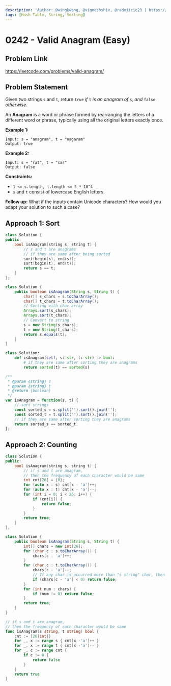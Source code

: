 ```yaml
---
description: 'Author: @wingkwong, @vigneshshiv, @radojicic23 | https://leetcode.com/problems/valid-anagram/'
tags: [Hash Table, String, Sorting]
---
```


# 0242 - Valid Anagram (Easy)

## Problem Link

https://leetcode.com/problems/valid-anagram/

## Problem Statement

Given two strings `s` and `t`, return `true` _if_ `t` _is an anagram of_ `s`_, and_ `false` _otherwise_.

An **Anagram** is a word or phrase formed by rearranging the letters of a different word or phrase, typically using all the original letters exactly once.

**Example 1:**

```
Input: s = "anagram", t = "nagaram"
Output: true
```

**Example 2:**

```
Input: s = "rat", t = "car"
Output: false
```

**Constraints:**

* `1 <= s.length, t.length <= 5 * 10^4`
* `s` and `t` consist of lowercase English letters.

**Follow up:** What if the inputs contain Unicode characters? How would you adapt your solution to such a case?

## Approach 1: Sort

<Tabs>
<TabItem value="cpp" label="C++">
<SolutionAuthor name="@wingkwong"/>

```cpp
class Solution {
public:
    bool isAnagram(string s, string t) {
        // s and t are anagrams
        // if they are same after being sorted
        sort(begin(s), end(s));
        sort(begin(t), end(t));
        return s == t;
    }
};
```

</TabItem>

<TabItem value="java" label="Java">
<SolutionAuthor name="@vigneshshiv"/>

```java
class Solution {
    public boolean isAnagram(String s, String t) {
        char[] s_chars = s.toCharArray();
        char[] t_chars = t.toCharArray();
        // Sorting with char array
        Arrays.sort(s_chars);
        Arrays.sort(t_chars);
        // Convert to string
        s = new String(s_chars);
        t = new String(t_chars);
        return s.equals(t);
    }
}
```

</TabItem>

<TabItem value="python" label="Python">
<SolutionAuthor name="@radojicic23"/>

```python
class Solution:
    def isAnagram(self, s: str, t: str) -> bool:
        # if they are same after sorting they are anagrams
        return sorted(t) == sorted(s)
```

</TabItem>

<TabItem value="javascript" label="JavaScript">
<SolutionAuthor name="@radojicic23"/>

```javascript
/**
 * @param {string} s
 * @param {string} t
 * @return {boolean}
 */
var isAnagram = function(s, t) {
    // sort strings 
    const sorted_s = s.split('').sort().join('');
    const sorted_t = t.split('').sort().join('');
    // if they are same after sorting they are anagrams
    return sorted_s == sorted_t;
};
```

</TabItem>
</Tabs>

## Approach 2: Counting

<Tabs>
<TabItem value="cpp" label="C++">
<SolutionAuthor name="@wingkwong"/>

```cpp
class Solution {
public:
    bool isAnagram(string s, string t) {
        // if s and t are anagram, 
        // then the frequency of each character would be same
        int cnt[26] = {0};
        for (auto x : s) cnt[x - 'a']++;
        for (auto x : t) cnt[x - 'a']--;
        for (int i = 0; i < 26; i++) {
            if (cnt[i]) {
                return false;
            }
        }
        return true;
    }
};
```

</TabItem>

<TabItem value="java" label="Java">
<SolutionAuthor name="@vigneshshiv"/>

```java
class Solution {
    public boolean isAnagram(String s, String t) {
        int[] chars = new int[26];
        for (char c : s.toCharArray()) {
            chars[c - 'a']++;
        }
        for (char c : t.toCharArray()) {
            chars[c - 'a']--;
            // If any char is occurred more than "s string" char, then immediately return false. 
            if (chars[c - 'a'] < 0) return false;
        }
        for (int num : chars) {
            if (num != 0) return false;
        }
        return true;
    }
}
```

</TabItem>


<TabItem value="go" label="Go">
<SolutionAuthor name="@wingkwong"/>

```go
// if s and t are anagram, 
// then the frequency of each character would be same
func isAnagram(s string, t string) bool {
    cnt := [26]int{}
	for _, x := range s { cnt[x -'a']++ }
    for _, x := range t { cnt[x -'a']-- }
	for _, c := range cnt {
		if c != 0 {
			return false
		}
	}
	return true
}
```

</TabItem>
</Tabs>